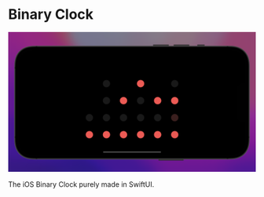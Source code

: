 # Binary Clock

![alt text](https://github.com/MrKai77/Binary-Clock/blob/main/BinaryClock-screenshot.png)

The iOS Binary Clock purely made in SwiftUI.
